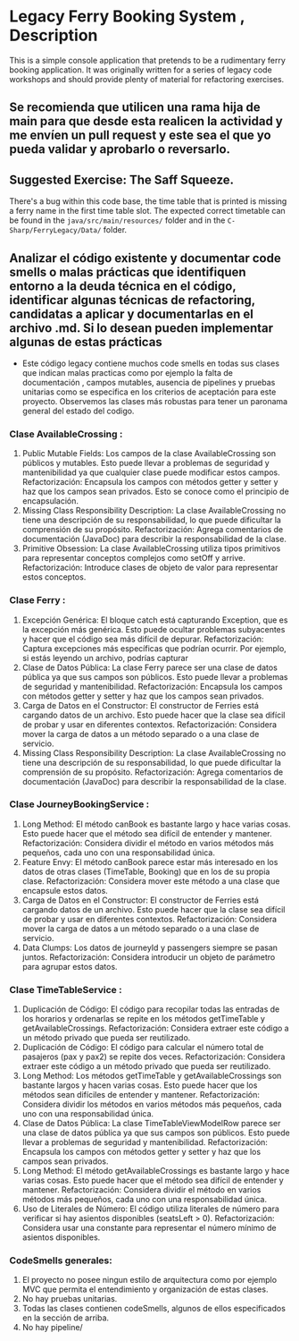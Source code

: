 # Legacy Ferry Booking System , Description

This is a simple console application that pretends to be a rudimentary ferry booking application.
It was originally written for a series of legacy code workshops and should provide plenty of material for refactoring exercises.

## Se recomienda que utilicen una rama hija de main para que desde esta realicen la actividad y me envíen un pull request y este sea el que yo pueda validar y aprobarlo o reversarlo.

## Suggested Exercise: The Saff Squeeze.

There's a bug within this code base, the time table that is printed is missing a ferry name in the first time table slot. The expected correct timetable can be found in the `java/src/main/resources/` folder and in the `C-Sharp/FerryLegacy/Data/` folder.

## Analizar el código existente y documentar code smells o malas prácticas que identifiquen entorno a la deuda técnica en el código, identificar algunas técnicas de refactoring, candidatas a aplicar y documentarlas en el archivo .md. Si lo desean pueden implementar algunas de estas prácticas
- Este código legacy contiene muchos code smells en todas sus clases que indican malas practicas como por ejemplo la falta de documentación , campos mutables, ausencia de pipelines y pruebas unitarias como se especifica en los criterios de aceptación para este proyecto. Observemos las clases más robustas para tener un paronama general del estado del codigo.
### Clase AvailableCrossing :
1. Public Mutable Fields: Los campos de la clase AvailableCrossing son públicos y mutables. Esto puede llevar a problemas de seguridad y mantenibilidad ya que cualquier clase puede modificar estos campos. Refactorización: Encapsula los campos con métodos getter y setter y haz que los campos sean privados. Esto se conoce como el principio de encapsulación.
2. Missing Class Responsibility Description: La clase AvailableCrossing no tiene una descripción de su responsabilidad, lo que puede dificultar la comprensión de su propósito. Refactorización: Agrega comentarios de documentación (JavaDoc) para describir la responsabilidad de la clase.
3. Primitive Obsession: La clase AvailableCrossing utiliza tipos primitivos para representar conceptos complejos como setOff y arrive. Refactorización: Introduce clases de objeto de valor para representar estos conceptos.

### Clase Ferry :
1. Excepción Genérica: El bloque catch está capturando Exception, que es la excepción más genérica. Esto puede ocultar problemas subyacentes y hacer que el código sea más difícil de depurar. Refactorización: Captura excepciones más específicas que podrían ocurrir. Por ejemplo, si estás leyendo un archivo, podrías capturar 
2. Clase de Datos Pública: La clase Ferry parece ser una clase de datos pública ya que sus campos son públicos. Esto puede llevar a problemas de seguridad y mantenibilidad. Refactorización: Encapsula los campos con métodos getter y setter y haz que los campos sean privados.
3. Carga de Datos en el Constructor: El constructor de Ferries está cargando datos de un archivo. Esto puede hacer que la clase sea difícil de probar y usar en diferentes contextos. Refactorización: Considera mover la carga de datos a un método separado o a una clase de servicio.
4. Missing Class Responsibility Description: La clase AvailableCrossing no tiene una descripción de su responsabilidad, lo que puede dificultar la comprensión de su propósito. Refactorización: Agrega comentarios de documentación (JavaDoc) para describir la responsabilidad de la clase.

### Clase JourneyBookingService :
1. Long Method: El método canBook es bastante largo y hace varias cosas. Esto puede hacer que el método sea difícil de entender y mantener. Refactorización: Considera dividir el método en varios métodos más pequeños, cada uno con una responsabilidad única.
2. Feature Envy: El método canBook parece estar más interesado en los datos de otras clases (TimeTable, Booking) que en los de su propia clase. Refactorización: Considera mover este método a una clase que encapsule estos datos.
3. Carga de Datos en el Constructor: El constructor de Ferries está cargando datos de un archivo. Esto puede hacer que la clase sea difícil de probar y usar en diferentes contextos. Refactorización: Considera mover la carga de datos a un método separado o a una clase de servicio.
4. Data Clumps: Los datos de journeyId y passengers siempre se pasan juntos. Refactorización: Considera introducir un objeto de parámetro para agrupar estos datos.

### Clase TimeTableService :
1. Duplicación de Código: El código para recopilar todas las entradas de los horarios y ordenarlas se repite en los métodos getTimeTable y getAvailableCrossings. Refactorización: Considera extraer este código a un método privado que pueda ser reutilizado.
2. Duplicación de Código: El código para calcular el número total de pasajeros (pax y pax2) se repite dos veces. Refactorización: Considera extraer este código a un método privado que pueda ser reutilizado.
3. Long Method: Los métodos getTimeTable y getAvailableCrossings son bastante largos y hacen varias cosas. Esto puede hacer que los métodos sean difíciles de entender y mantener. Refactorización: Considera dividir los métodos en varios métodos más pequeños, cada uno con una responsabilidad única.
4. Clase de Datos Pública: La clase TimeTableViewModelRow parece ser una clase de datos pública ya que sus campos son públicos. Esto puede llevar a problemas de seguridad y mantenibilidad. Refactorización: Encapsula los campos con métodos getter y setter y haz que los campos sean privados.
5. Long Method: El método getAvailableCrossings es bastante largo y hace varias cosas. Esto puede hacer que el método sea difícil de entender y mantener. Refactorización: Considera dividir el método en varios métodos más pequeños, cada uno con una responsabilidad única.
6. Uso de Literales de Número: El código utiliza literales de número para verificar si hay asientos disponibles (seatsLeft > 0). Refactorización: Considera usar una constante para representar el número mínimo de asientos disponibles.

### CodeSmells generales:
1. El proyecto no posee ningun estilo de arquitectura como por ejemplo MVC que permita el entendimiento y organización de estas clases.
2. No hay pruebas unitarias.
3. Todas las clases contienen codeSmells, algunos de ellos especificados en la sección de arriba.
4. No hay pipeline/
